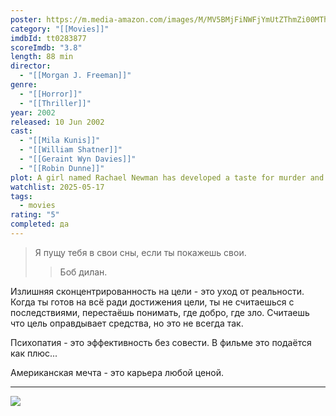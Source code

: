 ```yaml
---
poster: https://m.media-amazon.com/images/M/MV5BMjFiNWFjYmUtZThmZi00MThmLWE4OWYtMjFiZmRiZWMzYmRiXkEyXkFqcGdeQXVyNjU0NTI0Nw@@._V1_SX300.jpg
category: "[[Movies]]"
imdbId: tt0283877
scoreImdb: "3.8"
length: 88 min
director:
  - "[[Morgan J. Freeman]]"
genre:
  - "[[Horror]]"
  - "[[Thriller]]"
year: 2002
released: 10 Jun 2002
cast:
  - "[[Mila Kunis]]"
  - "[[William Shatner]]"
  - "[[Geraint Wyn Davies]]"
  - "[[Robin Dunne]]"
plot: A girl named Rachael Newman has developed a taste for murder and will stop at nothing to become a college professor's assistant.
watchlist: 2025-05-17
tags:
  - movies
rating: "5"
completed: да
---
```

>Я пущу тебя в свои сны, если ты покажешь свои.
> > Боб дилан.

Излишняя сконцентрированность на цели - это уход от реальности. Когда ты готов на всё ради достижения цели, ты не считаешься с последствиями, перестаёшь понимать, где добро, где зло. Считаешь что цель оправдывает средства, но это не всегда так.

Психопатия - это эффективность без совести. В фильме это подаётся как плюс...

Американская мечта - это карьера любой ценой.
 
---
![](https://m.media-amazon.com/images/M/MV5BMjFiNWFjYmUtZThmZi00MThmLWE4OWYtMjFiZmRiZWMzYmRiXkEyXkFqcGdeQXVyNjU0NTI0Nw@@._V1_SX300.jpg)